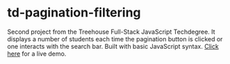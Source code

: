 # td-pagination-filtering
Second project from the Treehouse Full-Stack JavaScript Techdegree. It displays a number of students each time the pagination button is clicked or one interacts with the search bar. Built with basic JavaScript syntax. [Click here](https://matteocilli.github.io/td-pagination-filtering/) for a live demo.
